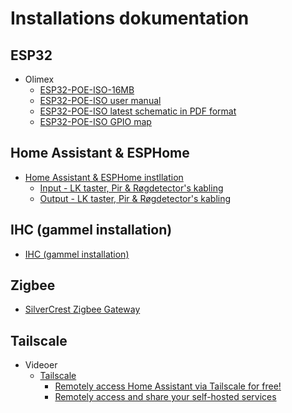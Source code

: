 # Installations dokumentation

## ESP32

* Olimex
  * [ESP32-POE-ISO-16MB](https://www.olimex.com/Products/IoT/ESP32/ESP32-POE-ISO/open-source-hardware)
  * [ESP32-POE-ISO user manual](https://github.com/OLIMEX/ESP32-POE/blob/master/DOCUMENTS/ESP32-POE-user-manual.pdf)
  * [ESP32-POE-ISO latest schematic in PDF format](https://github.com/OLIMEX/ESP32-POE-ISO/blob/master/HARDWARE/ESP32-PoE-ISO-Rev.L/ESP32-PoE-ISO_Rev_L.pdf)
  * [ESP32-POE-ISO GPIO map](https://www.olimex.com/Products/IoT/ESP32/ESP32-POE-ISO/resources/ESP32-POE-ISO-GPIO.png)

## Home Assistant & ESPHome

* [Home Assistant & ESPHome instllation](./LK_taster_Pir_Røgdetectors_kabling.md)
  * [Input - LK taster, Pir & Røgdetector's kabling](./LK_taster_Pir_Røgdetectors_kabling.md#input)
  * [Output - LK taster, Pir & Røgdetector's kabling](./LK_taster_Pir_Røgdetectors_kabling.md#output)

## IHC (gammel installation)

* [IHC (gammel installation)](./IHC_gammel%20installation.md)

## Zigbee

* [SilverCrest Zigbee Gateway](https://zigbee.blakadder.com/Lidl_TYGWZ-01.html)

## Tailscale

* Videoer
  * [Tailscale](https://www.youtube.com/@Tailscale)
    * [Remotely access Home Assistant via Tailscale for free!](https://youtu.be/vDxmtRByXDY)
    * [Remotely access and share your self-hosted services](https://youtu.be/Vt4PDUXB_fg "Tailscale")
